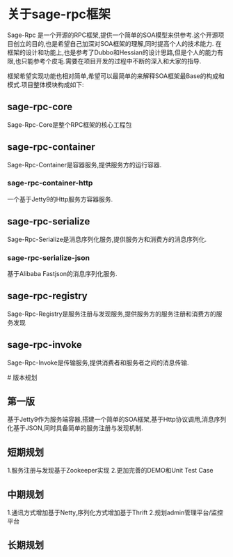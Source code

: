 # 关于sage-rpc框架
Sage-Rpc 是一个开源的RPC框架,提供一个简单的SOA模型来供参考.这个开源项目创立的目的,也是希望自己加深对SOA框架的理解,同时提高个人的技术能力.
在框架的设计和功能上,也是参考了Dubbo和Hessian的设计思路,但是个人的能力有限,也只能参考个皮毛.需要在项目开发的过程中不断的深入和大家的指导.

框架希望实现功能也相对简单,希望可以最简单的来解释SOA框架最Base的构成和模式.项目整体模块构成如下:

## sage-rpc-core
Sage-Rpc-Core是整个RPC框架的核心工程包

## sage-rpc-container
Sage-Rpc-Container是容器服务,提供服务方的运行容器.
### sage-rpc-container-http
一个基于Jetty9的Http服务方容器服务.

## sage-rpc-serialize
Sage-Rpc-Serialize是消息序列化服务,提供服务方和消费方的消息序列化.
### sage-rpc-serialize-json
基于Alibaba Fastjson的消息序列化服务.

## sage-rpc-registry
Sage-Rpc-Registry是服务注册与发现服务,提供服务方的服务注册和消费方的服务发现

## sage-rpc-invoke
Sage-Rpc-Invoke是传输服务,提供消费者和服务者之间的消息传输.

# 版本规划
## 第一版
基于Jetty9作为服务端容器,搭建一个简单的SOA框架,基于Http协议调用,消息序列化基于JSON,同时具备简单的服务注册与发现机制.

## 短期规划
1.服务注册与发现基于Zookeeper实现
2.更加完善的DEMO和Unit Test Case

## 中期规划
1.通讯方式增加基于Netty,序列化方式增加基于Thrift
2.规划admin管理平台/监控平台

## 长期规划
